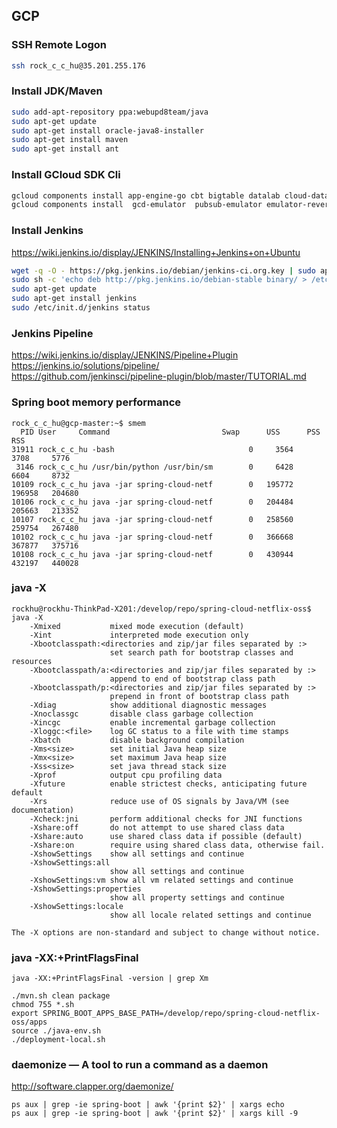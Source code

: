 ## GCP	

### SSH Remote Logon	
```bash
ssh rock_c_c_hu@35.201.255.176
```

### Install JDK/Maven	
```bash
sudo add-apt-repository ppa:webupd8team/java
sudo apt-get update
sudo apt-get install oracle-java8-installer
sudo apt-get install maven
sudo apt-get install ant
```

### Install GCloud SDK Cli 		
```bash
gcloud components install app-engine-go cbt bigtable datalab cloud-datastore-emulator alpha beta app-engine-java 
gcloud components install  gcd-emulator  pubsub-emulator emulator-reverse-proxy container-builder-local docker-credential-gcr kubectl
```


### Install Jenkins		
https://wiki.jenkins.io/display/JENKINS/Installing+Jenkins+on+Ubuntu
```bash
wget -q -O - https://pkg.jenkins.io/debian/jenkins-ci.org.key | sudo apt-key add -
sudo sh -c 'echo deb http://pkg.jenkins.io/debian-stable binary/ > /etc/apt/sources.list.d/jenkins.list'
sudo apt-get update
sudo apt-get install jenkins
sudo /etc/init.d/jenkins status
```


### Jenkins Pipeline	
https://wiki.jenkins.io/display/JENKINS/Pipeline+Plugin	
https://jenkins.io/solutions/pipeline/	
https://github.com/jenkinsci/pipeline-plugin/blob/master/TUTORIAL.md 	

### Spring boot memory performance 	
```
rock_c_c_hu@gcp-master:~$ smem
  PID User     Command                         Swap      USS      PSS      RSS 
31911 rock_c_c_hu -bash                              0     3564     3708     5776 
 3146 rock_c_c_hu /usr/bin/python /usr/bin/sm        0     6428     6604     8732 
10109 rock_c_c_hu java -jar spring-cloud-netf        0   195772   196958   204680 
10106 rock_c_c_hu java -jar spring-cloud-netf        0   204484   205663   213352 
10107 rock_c_c_hu java -jar spring-cloud-netf        0   258560   259754   267480 
10102 rock_c_c_hu java -jar spring-cloud-netf        0   366668   367877   375716 
10108 rock_c_c_hu java -jar spring-cloud-netf        0   430944   432197   440028 
```

### java -X
```
rockhu@rockhu-ThinkPad-X201:/develop/repo/spring-cloud-netflix-oss$ java -X
    -Xmixed           mixed mode execution (default)
    -Xint             interpreted mode execution only
    -Xbootclasspath:<directories and zip/jar files separated by :>
                      set search path for bootstrap classes and resources
    -Xbootclasspath/a:<directories and zip/jar files separated by :>
                      append to end of bootstrap class path
    -Xbootclasspath/p:<directories and zip/jar files separated by :>
                      prepend in front of bootstrap class path
    -Xdiag            show additional diagnostic messages
    -Xnoclassgc       disable class garbage collection
    -Xincgc           enable incremental garbage collection
    -Xloggc:<file>    log GC status to a file with time stamps
    -Xbatch           disable background compilation
    -Xms<size>        set initial Java heap size
    -Xmx<size>        set maximum Java heap size
    -Xss<size>        set java thread stack size
    -Xprof            output cpu profiling data
    -Xfuture          enable strictest checks, anticipating future default
    -Xrs              reduce use of OS signals by Java/VM (see documentation)
    -Xcheck:jni       perform additional checks for JNI functions
    -Xshare:off       do not attempt to use shared class data
    -Xshare:auto      use shared class data if possible (default)
    -Xshare:on        require using shared class data, otherwise fail.
    -XshowSettings    show all settings and continue
    -XshowSettings:all
                      show all settings and continue
    -XshowSettings:vm show all vm related settings and continue
    -XshowSettings:properties
                      show all property settings and continue
    -XshowSettings:locale
                      show all locale related settings and continue

The -X options are non-standard and subject to change without notice.
```

### java -XX:+PrintFlagsFinal 	
```
java -XX:+PrintFlagsFinal -version | grep Xm
```



```
./mvn.sh clean package
chmod 755 *.sh
export SPRING_BOOT_APPS_BASE_PATH=/develop/repo/spring-cloud-netflix-oss/apps
source ./java-env.sh
./deployment-local.sh

```











### daemonize — A tool to run a command as a daemon 	
http://software.clapper.org/daemonize/ 	




```
ps aux | grep -ie spring-boot | awk '{print $2}' | xargs echo 
ps aux | grep -ie spring-boot | awk '{print $2}' | xargs kill -9 
```